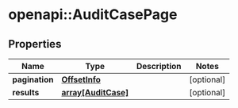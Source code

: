 # openapi::AuditCasePage


## Properties
Name | Type | Description | Notes
------------ | ------------- | ------------- | -------------
**pagination** | [**OffsetInfo**](OffsetInfo.md) |  | [optional] 
**results** | [**array[AuditCase]**](AuditCase.md) |  | [optional] 


